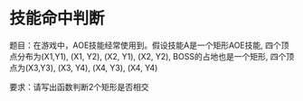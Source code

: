 # 技能命中判断

题目：在游戏中，AOE技能经常使用到。假设技能A是一个矩形AOE技能, 四个顶点分布为(X1,Y1), (X1, Y2), (X2, Y1), (X2, Y2), BOSS的占地也是一个矩形, 四个顶点为(X3,Y3), (X3, Y4), (X4, Y3), (X4, Y4)

要求：请写出函数判断2个矩形是否相交
